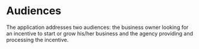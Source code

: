 # Audiences

The application addresses two audiences: the business owner looking for an incentive to start or grow his/her business and the agency providing and processing the incentive.
